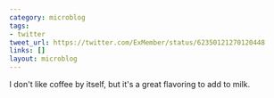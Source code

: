 ```yaml
---
category: microblog
tags:
- twitter
tweet_url: https://twitter.com/ExMember/status/62350121270120448
links: []
layout: microblog
---
```

I don't like coffee by itself, but it's a great flavoring to add to milk.
